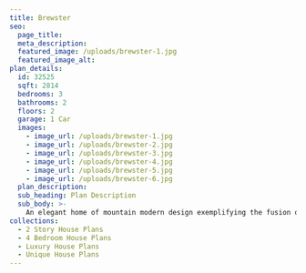 ```yaml
---
title: Brewster
seo:
  page_title:
  meta_description:
  featured_image: /uploads/brewster-1.jpg
  featured_image_alt:
plan_details:
  id: 32525
  sqft: 2814
  bedrooms: 3
  bathrooms: 2
  floors: 2
  garage: 1 Car
  images:
    - image_url: /uploads/brewster-1.jpg
    - image_url: /uploads/brewster-2.jpg
    - image_url: /uploads/brewster-3.jpg
    - image_url: /uploads/brewster-4.jpg
    - image_url: /uploads/brewster-5.jpg
    - image_url: /uploads/brewster-6.jpg
  plan_description:
  sub_heading: Plan Description
  sub_body: >-
    An elegant home of mountain modern design exemplifying the fusion of the clean crisp linear look of a very modern design into a mountainous environment. Soaring expanse of glass and natural reclaimed wood allows the homeowner the open living environment sought after by most of today's homebuyers. Additionally, many very private spaces are incorporated within the design for the separation of lifestyles for each person of the family's individual requirements. There is even a safe room incorporated in the home for the safety of the family. Simply stated, an amazing statement of the homeowners lifestyle and status statement.
collections:
  - 2 Story House Plans
  - 4 Bedroom House Plans
  - Luxury House Plans
  - Unique House Plans
---
```


